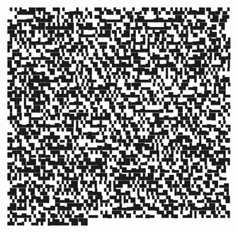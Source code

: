 ▝▝▟▆▟▉▜▜▃▝▜▝▃▄▟▄▝▄▝▜▞▆▞▆▝▄▞▃▞▛▝▉▞▚▞▟▟▞▟▅▟▊▜▄▟▚▞▃▝▃▃▄▞▆▟▟▛▐▝▄▜▝▞▞▝▝▜▄▃▃▃▛▝▊▟▇▃▃▟▅▃▅▟█▞▃▝▄▃▝▟▊▟▛▟▆▜▝▝▆▟▉▟▟▟▟▟█▝▇▟█▃▚▟▇▝▃▝▉▃▙▞▙▃▃▃▙▞▆▝▅▜▟▟▛▃▆▝▊▜▙▜▜▝▊▝▐▞▛▟▅▜▞▝▟▃▃▞▟▟▊▜▝▟▊▟▝▃▚▞▆▜▚▃▝▟▟▝▅▝▝▟▆▝▄▟▝▞▙▜▄▟▃▟▛▞▞▃▛▃▙▝▅▝▃▃▝▝▉▃▅▜▃▟▐▃▛▟▚▟▃▞▟▃▄▟▊▝▇▜▝▟▛▃▞▝▞▝▄▝▄▃▅▜▚▟▛▟▜▝▚▝▛▝▊▞▜▞▟▃▙▟▝▝▟▞▄▟▞▝▛▃▙▞▟▟▛▞▛▃▛▜▃▞▃▃▙▃▜▜▞▃▚▝▝▞▃▜▃▜▄▞▙▟▅▜▙▃▝▟▆▃▆▝▟▜▞▃▆▟▛▟▐▜▄▟█▝▉▃▆▟▞▃▜▜▞▟▇▞▚▜▃▝▆▝▇▞▙▟▆▟▞▜▃▟▝▟▄▟▆▞▝▟▄▟▉▟▞▃▃▛▐▟▛▃▟▞▙▃▄▝▇▝▚▜▄▞▟▝▉▝▉▝▞▃▛▟▄▝▜▛▇▟▊▝▐▝▜▟▐▞▜▟▊▞▞▞▝▝▃▛▐▟▐▟█▟▇▃▆▜▙▟▐▝▞▟▃▝▚▜▝▞▝▞▝▟▃▃▞▞▚▝▝▟▝▃▛▜▝▞▄▝▊▟▆▟▚▃▚▜▙▞▛▜▃▝▃▞▃▟▞▞▟▃▆▟▛▜▃▝▉▜▛▃▃▝▝▞▄▞▝▟▛▃▄▝▜▝▐▜▟▝▇▜▟▜▞▟█▜▄▝▟▟▟▜▙▜▄▜▚▞▛▞▞▞▅▃▆▃▚▝▉▞▝▃▆▃▞▃▃▞▅▟▛▟▞▜▃▞▜▛▐▝▜▟▅▜▝▝▉▞▃▟▄▝▚▞▛▝▜▞▃▞▚▃▟▞▚▜▞▞▄▞▟▃▄▜▜▃▛▝▅▟▝▃▜▝▉▝▛▟▉▞▄▝▊▞▝▃▞▃▚▝▆▝▄▝▊▝▛▝▜▃▟▃▃▃▄▜▃▝▇▝▆▝▜▃▚▃▃▜▞▟▅▜▝▜▃▃▞▞▆▜▝▛▇▟▛▛▐▟▟▟▊▝▉▟▃▞▝▞▃▝█▃▅▃▄▜▟▞▟▞▝▟█▝▚▝▝▞▙▃▟▞▙▟▄▃▅▞▙▟▐▝▞▜▃▟▃▝▞▝▟▞▆▞▞▝▆▜▛▃▚▟▜▞▙▜▞▃▄▃▝▞▃▃▝▟█▞▆▟▝▝▄▝▝▝▜▝▊▃▄▃▞▞▝▞▆▝▅▝▛▝▝▟▃▟▆▝▞▃▝▝▛▟▅▞▝▜▅▞▆▞▙▝▛▝▚▟▜▜▛▃▜▞▛▝▝▜▚▃▛▝▉▟▄▜▞▜▟▟▛▞▞▝▄▟█▜▙▝▐▝▅▃▜▞▅▟▃▟▄▝▊▃▙▜▙▟▆▟▊▞▄▞▃▃▅▟▇▃▞▝▛▝█▛▇▟▐▝▅▜▞▞▆▟▅▛▇▟▞▝▅▃▆▜▜▞▜▃▚▟▃▜▜▃▚▝▄▞▆▝▝▝▇▞▃▝█▃▙▞▚▃▛▜▝▞▟▝▐▜▟▜▟▜▙▞▛▜▝▃▞▝▉▟▇▝▇▜▅▟█▞▟▞▅▜▙▟█▟▝▝▟▟▉▜▞▃▞▝▝▞▜▜▞▝▇▝▃▞▜▝█▟█▜▜▞▆▟▆▟▉▜▃▞▚▝▇▟▝▜▛▟▛▜▞▝▆▞▆▃▅▟▅▝▉▞▙▃▚▃▜▟▐▜▟▝▄▃▛▟▊▟▐▝▚▝▜▟▟▜▝▜▟▃▙▜▝▝▞▜▜▝▚▟▇▟▟▜▟▟▊▃▛▃▆▝▉▃▛▃▅▝▇▝▚▃▝▃▅▟▚▜▄▞▄▃▝▞▞▟█▝▛▟▜▝▝▟▐▟▛▜▞▞▟▞▛▜▄▝▉▟▞▟▊▞▄▝█▝▊▃▅▟█▝█▝▉▝▟▞▝▟▚▜▚▜▞▝▅▟▄▝▞▝▇▃▅▝▐▝▐▜▜▃▆▝▐▟▃▜▅▟▚▃▛▃▄▜▝▞▟▟▚▛▇▟▊▝▆▃▅▃▚▝▄▜▟▜▃▞▜▟▐▞▆▝▇▝▝▞▄▞▙▃▝▞▃▝▃▞▆▃▙▝█▟▉▟▟▝▅▝▚▃▅▜▅▟▛▜▛▞▛▟▝▝▝▃▟▃▄▟▇▞▜▟▄▝▇▜▅▜▚▜▙▃▟▟▊▞▆▞▆▃▅▃▚▝▆▝▅▞▞▟▞▃▅▝▃▃▝▟▄▜▜▞▅▝▃▞▄▃▝▜▟▜▄▝▃▟▐▝▛▃▜▞▃▜▟▞▃▞▝▃▛▛▐▟▇▟▃▜▉▜▉
